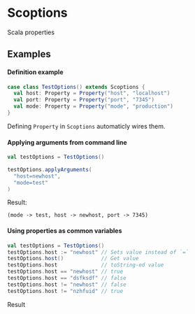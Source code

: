# Scoptions
Scala properties

## Examples

#### Definition example
```scala
case class TestOptions() extends Scoptions {
  val host: Property = Property("host", "localhost")
  val port: Property = Property("port", "7345")
  val mode: Property = Property("mode", "production")
}
```
Defining `Property` in `Scoptions` automaticly wires them.

#### Applying arguments from command line
```scala
val testOptions = TestOptions()

testOptions.applyArguments(
  "host=newhost",
  "mode=test"
)
```
Result:
```
(mode -> test, host -> newhost, port -> 7345)
```

#### Using properties as common variables
```scala
val testOptions = TestOptions()
testOptions.host := "newhost" // Sets value instead of `=`
testOptions.host()            // Get value
testOptions.host              // toString-ed value
testOptions.host == "newhost" // true
testOptions.host == "dsfksdf" // false
testOptions.host != "newhost" // false
testOptions.host != "nzhfuid" // true
```

Result
